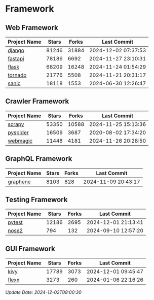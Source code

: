 # Framework

## Web Framework
| Project Name | Stars | Forks | Last Commit |
| ------------ | ----- | ----- | ----------- |
| [django](https://github.com/django/django) | 81246 | 31884 | 2024-12-02 07:37:53 |
| [fastapi](https://github.com/fastapi/fastapi) | 78186 | 6692 | 2024-11-27 23:10:31 |
| [flask](https://github.com/pallets/flask) | 68209 | 16248 | 2024-11-24 01:54:29 |
| [tornado](https://github.com/tornadoweb/tornado) | 21776 | 5508 | 2024-11-21 20:31:17 |
| [sanic](https://github.com/sanic-org/sanic) | 18118 | 1553 | 2024-06-30 12:26:47 |

## Crawler Framework
| Project Name | Stars | Forks | Last Commit |
| ------------ | ----- | ----- | ----------- |
| [scrapy](https://github.com/scrapy/scrapy) | 53350 | 10588 | 2024-11-25 15:13:36 |
| [pyspider](https://github.com/binux/pyspider) | 16509 | 3687 | 2020-08-02 17:34:20 |
| [webmagic](https://github.com/code4craft/webmagic) | 11448 | 4181 | 2024-11-26 20:28:50 |

## GraphQL Framework
| Project Name | Stars | Forks | Last Commit |
| ------------ | ----- | ----- | ----------- |
| [graphene](https://github.com/graphql-python/graphene) | 8103 | 828 | 2024-11-09 20:43:17 |

## Testing Framework
| Project Name | Stars | Forks | Last Commit |
| ------------ | ----- | ----- | ----------- |
| [pytest](https://github.com/pytest-dev/pytest) | 12186 | 2695 | 2024-12-01 21:13:41 |
| [nose2](https://github.com/nose-devs/nose2) | 794 | 132 | 2024-09-10 12:57:20 |

## GUI Framework
| Project Name | Stars | Forks | Last Commit |
| ------------ | ----- | ----- | ----------- |
| [kivy](https://github.com/kivy/kivy) | 17789 | 3073 | 2024-12-01 09:45:47 |
| [flexx](https://github.com/flexxui/flexx) | 3273 | 260 | 2024-01-06 22:16:26 |

*Update Date: 2024-12-02T08:00:30*